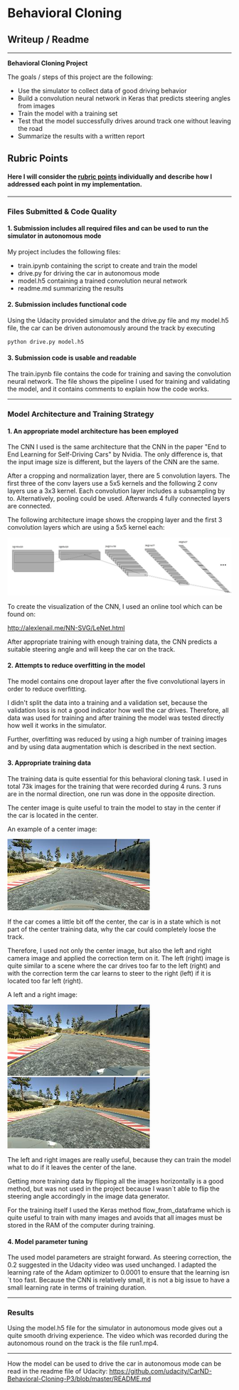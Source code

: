 # **Behavioral Cloning** 

## Writeup / Readme


---

**Behavioral Cloning Project**

The goals / steps of this project are the following:
* Use the simulator to collect data of good driving behavior
* Build a convolution neural network in Keras that predicts steering angles from images
* Train the model with a training set
* Test that the model successfully drives around track one without leaving the road
* Summarize the results with a written report


[//]: # (Image References)

[image1]: writeup_images/architecture.JPG "Architecture"
[image2]: writeup_images/center.jpg "Center"
[image3]: writeup_images/left.jpg "Left"
[image4]: writeup_images/right.jpg "Right"


## Rubric Points
#### Here I will consider the [rubric points](https://review.udacity.com/#!/rubrics/432/view) individually and describe how I addressed each point in my implementation.  

---
### Files Submitted & Code Quality

#### 1. Submission includes all required files and can be used to run the simulator in autonomous mode

My project includes the following files:
* train.ipynb containing the script to create and train the model
* drive.py for driving the car in autonomous mode
* model.h5 containing a trained convolution neural network 
* readme.md summarizing the results

#### 2. Submission includes functional code
Using the Udacity provided simulator and the drive.py file and my model.h5 file, the car can be driven autonomously around the track by executing 
```sh
python drive.py model.h5
```

#### 3. Submission code is usable and readable

The train.ipynb file contains the code for training and saving the convolution neural network. The file shows the pipeline I used for training and validating the model, and it contains comments to explain how the code works.

---

### Model Architecture and Training Strategy

#### 1. An appropriate model architecture has been employed

The CNN I used is the same architecture that the CNN in the paper "End to End Learning for Self-Driving Cars" by Nvidia. The only difference is, that the input image size is different, but the layers of the CNN are the same.

After a cropping and normalization layer, there are 5 convolution layers.
The first three of the conv layers use a 5x5 kernels and the following 2 conv layers use a 3x3 kernel.
Each convolution layer includes a subsampling by to. Alternatively, pooling could be used.
Afterwards 4 fully connected layers are connected.


The following architecture image shows the cropping layer and the first 3 convolution layers which are using a 5x5 kernel each: 

![alt text][image1]


To create the visualization of the CNN, I used an online tool which can be found on:

http://alexlenail.me/NN-SVG/LeNet.html


After appropriate training with enough training data, the CNN predicts a suitable steering angle and will keep the car on the track.





#### 2. Attempts to reduce overfitting in the model

The model contains one dropout layer after the five convolutional layers in order to reduce overfitting. 


I didn't split the data into a training and a validation set, because the validation loss is not a good indicator how well the car drives. Therefore, all data was used for training and after training the model was tested directly how well it works in the simulator. 


Further, overfitting was reduced by using a high number of training images and by using data augmentation which is described in the next section.


#### 3. Appropriate training data

The training data is quite essential for this behavioral cloning task. I used in total 73k images for the training that were recorded during 4 runs. 3 runs are in the normal direction, one run was done in the opposite direction.


The center image is quite useful to train the model to stay in the center if the car is located in the center. 

An example of a center image:

![alt text][image2]


If the car comes a little bit off the center, the car is in a state which is not part of the center training data, why the car could completely loose the track.

Therefore, I used not only the center image, but also the left and right camera image and applied the correction term on it. The left (right) image is quite similar to a scene where the car drives too far to the left (right) and with the correction term the car learns to steer to the right (left) if it is located too far left (right). 

A left and a right image:

![alt text][image3]
![alt text][image4]

The left and right images are really useful, because they can train the model what to do if it leaves the center of the lane. 

Getting more training data by flipping all the images horizontally is a good method, but was not used in the project because I wasn´t able to flip the steering angle accordingly in the image data generator.


For the training itself I used the Keras method flow_from_dataframe which is quite useful to train with many images and avoids that all images must be stored in the RAM of the computer during training.


#### 4. Model parameter tuning

The used model parameters are straight forward. As steering correction, the 0.2 suggested in the Udacity video was used unchanged. I adapted the learning rate of the Adam optimizer to 0.0001 to ensure that the learning isn´t too fast. Because the CNN is relatively small, it is not a big issue to have a small learning rate in terms of training duration. 



---

### Results

Using the model.h5 file for the simulator in autonomous mode gives out a quite smooth driving experience. 
The video which was recorded during the autonomous round on the track is the file run1.mp4.

---
How the model can be used to drive the car in autonomous mode can be read in the readme file of Udacity:
https://github.com/udacity/CarND-Behavioral-Cloning-P3/blob/master/README.md

